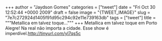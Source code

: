 
+++
author = "Jaydson Gomes"
categories = ["tweet"]
date = "Fri Oct 30 12:52:44 +0000 2009"
draft = false
image = "{TWEET_IMAGE}"
slug = "7e7c272924d1405f91d95c294c92e11e739163db"
tags = ["tweet"]
title = """Metallica em talvez toque..."""
+++
Metallica em talvez toque em Porto Alegre! Na real não importa a cidade. Esse show é imperdível.http://tinyurl.com/yl7qs5c
